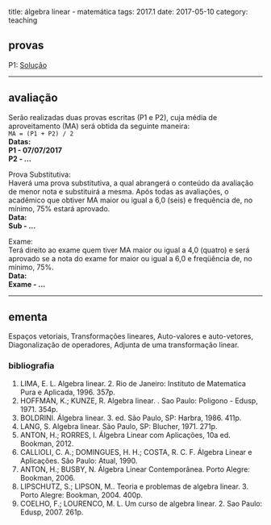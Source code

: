 title: álgebra linear - matemática
tags: 2017.1
date: 2017-05-10
category: teaching

## <a id="grades"></a>provas
P1: [Solução]({filename}/provas/2017-1-algebra_linear-topicos-p1.pdf)

---

## <a id="exams"></a>avaliação
Serão realizadas duas provas escritas (P1 e P2), cuja média de
aproveitamento (MA) será obtida da seguinte maneira:  
`MA = (P1 + P2) / 2`  
**Datas:  
P1 - 07/07/2017  
P2 - ...**

Prova Substitutiva:  
Haverá uma prova substitutiva, a qual abrangerá o conteúdo da avaliação de
menor nota e substituirá a mesma. Após todas as avaliações, o acadêmico que
obtiver MA maior ou igual a 6,0 (seis) e frequência de, no mínimo, 75% estará
aprovado.  
**Data:  
Sub - ...**

Exame:  
Terá direito ao exame quem tiver MA maior ou igual a 4,0 (quatro) e será
aprovado se a nota do exame for maior ou igual a 6,0 e freqüência de, no
mínimo, 75%.  
**Data:  
Exame - ...**

---

## <a id="silabus"></a>ementa
Espaços vetoriais, Transformações lineares, Auto-valores e auto-vetores,
Diagonalização de operadores, Adjunta de uma transformação linear.  

### bibliografia
1. LIMA, E. L. Algebra linear. 2. Rio de Janeiro: Instituto de Matematica Pura e Aplicada, 1996. 357p.
2. HOFFMAN, K.; KUNZE, R. Algebra linear. . Sao Paulo: Poligono - Edusp, 1971. 354p.
3. BOLDRINI. Álgebra linear. 3. ed. São Paulo, SP: Harbra, 1986. 411p.
4. LANG, S. Algebra linear. São Paulo, SP: Blucher, 1971. 271p.
5. ANTON, H.; RORRES, I. Álgebra Linear com Aplicações, 10a ed. Bookman, 2012.
6. CALLIOLI, C. A.; DOMINGUES, H. H.; COSTA, R. C. F. Álgebra Linear e Aplicações. São Paulo: Atual, 1990.
7. ANTON, H.; BUSBY, N. Álgebra Linear Contemporânea. Porto Alegre: Bookman, 2006.
8. LIPSCHUTZ, S.; LIPSON, M.. Teoria e problemas de algebra linear. 3. Porto Alegre: Bookman, 2004. 400p.
9. COELHO, F.; LOURENCO, M. L. Um curso de algebra linear. 2. Sao Paulo: Edusp, 2007. 261p.
